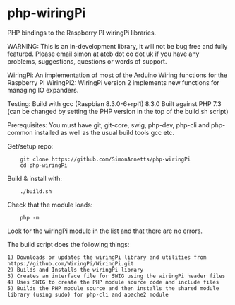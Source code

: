 php-wiringPi
============

PHP bindings to the Raspberry PI wiringPi libraries.


WARNING: This is an in-development library, it will not be bug free and fully featured.
    Please email simon at ateb dot co dot uk if you have any problems, suggestions,
    questions or words of support.

WiringPi: An implementation of most of the Arduino Wiring functions for the Raspberry Pi
WiringPi2: WiringPi version 2 implements new functions for managing IO expanders.

Testing:
    Build with gcc (Raspbian 8.3.0-6+rpi1) 8.3.0
    Built against PHP 7.3 (can be changed by setting the PHP version in the top of the build.sh script)

Prerequisites:
    You must have git, git-core, swig, php-dev, php-cli and php-common installed
    as well as the usual build tools gcc etc.
    

Get/setup repo:

		git clone https://github.com/SimonAnnetts/php-wiringPi
		cd php-wiringPi

Build & install with:
    
		./build.sh
		
Check that the module loads:

		php -m
		
Look for the wiringPi module in the list and that there are no errors.
    
The build script does the following things:
    
	1) Downloads or updates the wiringPi library and utilities from https://github.com/WiringPi/WiringPi.git
	2) Builds and Installs the wiringPi library
	3) Creates an interface file for SWIG using the wiringPi header files
	4) Uses SWIG to create the PHP module source code and include files
	5) Builds the PHP module source and then installs the shared module library (using sudo) for php-cli and apache2 module
